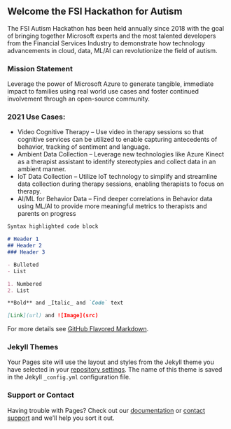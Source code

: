 ## Welcome the FSI Hackathon for Autism

The FSI Autism Hackathon has been held annually since 2018 with the goal of bringing together Microsoft experts and the most talented developers from the Financial Services Industry to demonstrate how technology advancements in cloud, data, ML/AI can revolutionize the field of autism. 

### Mission Statement

Leverage the power of Microsoft Azure to generate tangible, immediate impact to families using real world use cases and foster continued involvement through an open-source community. 

### 2021 Use Cases:

- Video Cognitive Therapy – Use video in therapy sessions so that cognitive services can be utilized to enable capturing antecedents of behavior, tracking of sentiment and language.
- Ambient Data Collection – Leverage new technologies like Azure Kinect as a therapist assistant to identify stereotypies and collect data in an ambient manner.
- IoT Data Collection – Utilize IoT technology to simplify and streamline data collection during therapy sessions, enabling therapists to focus on therapy.
- AI/ML for Behavior Data – Find deeper correlations in Behavior data using ML/AI to provide more meaningful metrics to therapists and parents on progress


```markdown
Syntax highlighted code block

# Header 1
## Header 2
### Header 3

- Bulleted
- List

1. Numbered
2. List

**Bold** and _Italic_ and `Code` text

[Link](url) and ![Image](src)
```

For more details see [GitHub Flavored Markdown](https://guides.github.com/features/mastering-markdown/).

### Jekyll Themes

Your Pages site will use the layout and styles from the Jekyll theme you have selected in your [repository settings](https://github.com/FSI-Hackathon-for-Autism/FSI-Hackathon-for-Autism.github.io/settings). The name of this theme is saved in the Jekyll `_config.yml` configuration file.

### Support or Contact

Having trouble with Pages? Check out our [documentation](https://docs.github.com/categories/github-pages-basics/) or [contact support](https://support.github.com/contact) and we’ll help you sort it out.
